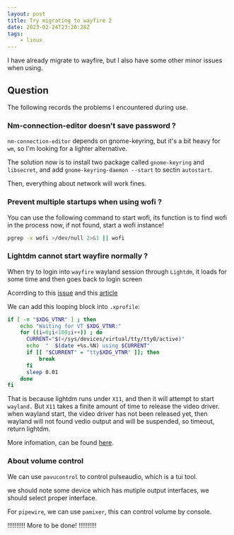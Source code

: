 ```yaml
---
layout: post
title: Try migrating to wayfire 2
date: 2023-02-24T23:20:28Z
tags:
    - linux
---
```


I have already migrate to wayfire, but I also have some other minor issues when using.

<!--more-->

## Question

The following records the problems I encountered during use.

### Nm-connection-editor doesn't save password ?

`nm-connection-editor` depends on gnome-keyring, but it's a bit heavy for `wm`, so I'm looking for a lighter alternative.

The solution now is to install two package called `gnome-keyring` and `libsecret`, and add `gnome-keyring-daemon --start` to sectin `autostart`.

Then, everything about network will work fines.

### Prevent multiple startups when using wofi ?

You can use the following command to start wofi, its function is to find wofi in the process now, if not found, start a wofi instance!

```sh
pgrep -x wofi >/dev/null 2>&1 || wofi
```

### Lightdm cannot start wayfire normally ?

When try to login into `wayfire` wayland session through `Lightdm`, it loads for some time and then goes back to login screen

Acorrding to this [issue](https://github.com/canonical/lightdm/issues/63) and this [article](https://blog.lilydjwg.me/2021/11/15/wayfire-migration-progress.215972.html)

We can add this looping block into `.xprofile`:

```sh
if [ -n "$XDG_VTNR" ] ; then
    echo "Waiting for VT $XDG_VTNR:"
    for ((i=0;i<100;i++)) ; do
      CURRENT="$(</sys/devices/virtual/tty/tty0/active)"
      echo  "  $(date +%s.%N) using $CURRENT"
      if [[ "$CURRENT" = "tty$XDG_VTNR" ]]; then
          break
      fi
      sleep 0.01
    done
fi
```

That is because lightdm runs under `X11`, and then it will attempt to start `wayland.` But `X11` takes a finite amount of time to release the video driver. when wayland start, the video driver has not been released yet, then wayland will not found vedio output and will be suspended, so timeout, return lightdm.

More infomation, can be found [here](https://github.com/WayfireWM/wayfire/issues/1479).

### About volume control

We can use `pavucontrol` to control pulseaudio, which is a tui tool.

we should note some device which has mutiple output interfaces, we should select proper interface.

For `pipewire`, we can use `pamixer`, this can control volume by console.

!!!!!!!!!!
More to be done!
!!!!!!!!!!
